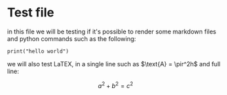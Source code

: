 # **Test file**

in this file we will be testing if it's possible to render some markdown files and python commands such as the following:

```{python}
print("hello world")
```

we will also test LaTEX, in a single line such as $\text{A} = \pir^2h$ and full line:

$$ a^2 + b^2 = c^2 \tag{1} $$